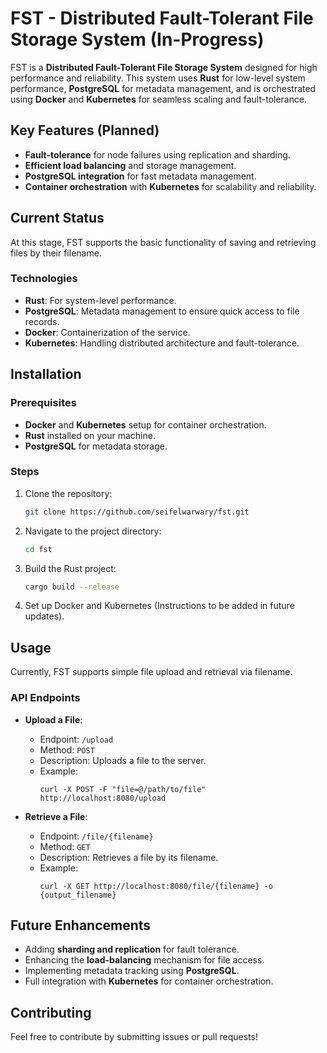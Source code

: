 # FST - Distributed Fault-Tolerant File Storage System (In-Progress)

FST is a **Distributed Fault-Tolerant File Storage System** designed for high performance and reliability. This system uses **Rust** for low-level system performance, **PostgreSQL** for metadata management, and is orchestrated using **Docker** and **Kubernetes** for seamless scaling and fault-tolerance. 

## Key Features (Planned)

- **Fault-tolerance** for node failures using replication and sharding.
- **Efficient load balancing** and storage management.
- **PostgreSQL integration** for fast metadata management.
- **Container orchestration** with **Kubernetes** for scalability and reliability.

## Current Status

At this stage, FST supports the basic functionality of saving and retrieving files by their filename.

### Technologies

- **Rust**: For system-level performance.
- **PostgreSQL**: Metadata management to ensure quick access to file records.
- **Docker**: Containerization of the service.
- **Kubernetes**: Handling distributed architecture and fault-tolerance.

## Installation

### Prerequisites

- **Docker** and **Kubernetes** setup for container orchestration.
- **Rust** installed on your machine.
- **PostgreSQL** for metadata storage.

### Steps

1. Clone the repository:
   ```bash
   git clone https://github.com/seifelwarwary/fst.git
   ```
   
2. Navigate to the project directory:
   ```bash
   cd fst
   ```
   
3. Build the Rust project:
   ```bash
   cargo build --release
   ```

4. Set up Docker and Kubernetes (Instructions to be added in future updates).

## Usage

Currently, FST supports simple file upload and retrieval via filename.

### API Endpoints

- **Upload a File**:
   - Endpoint: `/upload`
   - Method: `POST`
   - Description: Uploads a file to the server.
   - Example:
     ```
     curl -X POST -F "file=@/path/to/file" http://localhost:8080/upload
     ```

- **Retrieve a File**:
   - Endpoint: `/file/{filename}`
   - Method: `GET`
   - Description: Retrieves a file by its filename.
   - Example:
     ```
     curl -X GET http://localhost:8080/file/{filename} -o {output_filename}
     ```

## Future Enhancements

- Adding **sharding and replication** for fault tolerance.
- Enhancing the **load-balancing** mechanism for file access.
- Implementing metadata tracking using **PostgreSQL**.
- Full integration with **Kubernetes** for container orchestration.

## Contributing

Feel free to contribute by submitting issues or pull requests!